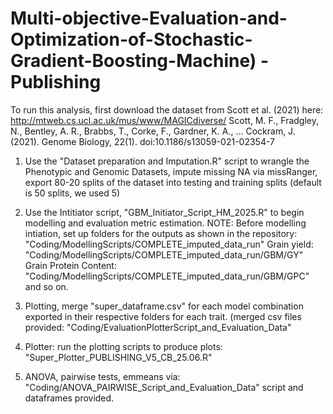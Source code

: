 # Multi-objective-Evaluation-and-Optimization-of-Stochastic-Gradient-Boosting-Machine)  - Publishing

To run this analysis, first download the dataset from Scott et al. (2021) here:  http://mtweb.cs.ucl.ac.uk/mus/www/MAGICdiverse/
Scott, M. F., Fradgley, N., Bentley, A. R., Brabbs, T., Corke, F., Gardner, K. A., … Cockram, J. (2021). Genome Biology, 22(1). doi:10.1186/s13059-021-02354-7

1) Use the "Dataset preparation and Imputation.R" script to wrangle the Phenotypic and Genomic Datasets, impute missing NA via missRanger, export 80-20 splits of the dataset into testing and training splits   (default is 50 splits, we used 5)

2) Use the Intitiator script, "GBM_Initiator_Script_HM_2025.R" to begin modelling and evaluation metric estimation.
NOTE: Before modelling intiation,  set up folders for the outputs as shown in the repository: "Coding/ModellingScripts/COMPLETE_imputed_data_run"
Grain yield: "Coding/ModellingScripts/COMPLETE_imputed_data_run/GBM/GY"
Grain Protein Content: "Coding/ModellingScripts/COMPLETE_imputed_data_run/GBM/GPC"
and so on.

3) Plotting, merge "super_dataframe.csv" for each model combination exported in their respective folders for  each trait. (merged csv files provided: "Coding/EvaluationPlotterScript_and_Evaluation_Data"
4) Plotter: run the plotting scripts to produce plots: "Super_Plotter_PUBLISHING_V5_CB_25.06.R" 

5) ANOVA, pairwise tests, emmeans via: "Coding/ANOVA_PAIRWISE_Script_and_Evaluation_Data" script and dataframes provided. 
